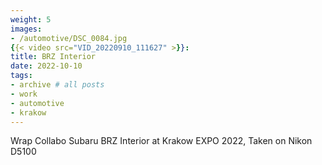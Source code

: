 ```yaml
---
weight: 5
images:
- /automotive/DSC_0084.jpg
{{< video src="VID_20220910_111627" >}}:
title: BRZ Interior
date: 2022-10-10
tags:
- archive # all posts
- work
- automotive
- krakow
---
```


Wrap Collabo Subaru BRZ Interior at Krakow EXPO 2022, Taken on Nikon D5100